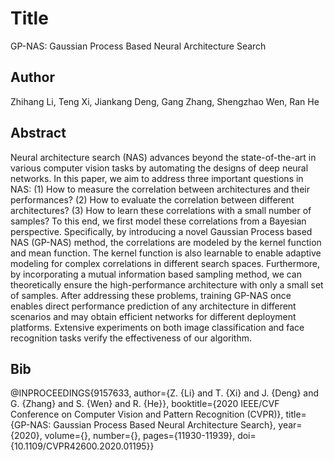 # Title
GP-NAS: Gaussian Process Based Neural Architecture Search

## Author
Zhihang Li, Teng Xi, Jiankang Deng, Gang Zhang, Shengzhao Wen, Ran He

## Abstract
Neural architecture search (NAS) advances beyond the state-of-the-art in various computer vision tasks by automating the designs of deep neural networks. In this paper, we aim to address three important questions in NAS: (1) How to measure the correlation between architectures and their performances? (2) How to evaluate the correlation between different architectures? (3) How to learn these correlations with a small number of samples? To this end, we first model these correlations from a Bayesian perspective. Specifically, by introducing a novel Gaussian Process based NAS (GP-NAS) method, the correlations are modeled by the kernel function and mean function. The kernel function is also learnable to enable adaptive modeling for complex correlations in different search spaces. Furthermore, by incorporating a mutual information based sampling method, we can theoretically ensure the high-performance architecture with only a small set of samples. After addressing these problems, training GP-NAS once enables direct performance prediction of any architecture in different scenarios and may obtain efficient networks for different deployment platforms. Extensive experiments on both image classification and face recognition tasks verify the effectiveness of our algorithm.

## Bib
@INPROCEEDINGS{9157633,  author={Z. {Li} and T. {Xi} and J. {Deng} and G. {Zhang} and S. {Wen} and R. {He}},  booktitle={2020 IEEE/CVF Conference on Computer Vision and Pattern Recognition (CVPR)},   title={GP-NAS: Gaussian Process Based Neural Architecture Search},   year={2020},  volume={},  number={},  pages={11930-11939},  doi={10.1109/CVPR42600.2020.01195}}